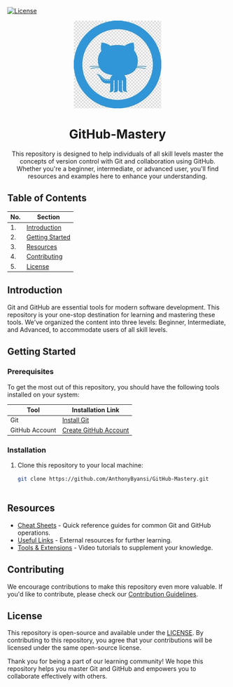 [![License](https://img.shields.io/badge/license-MIT-blue.svg)](https://opensource.org/licenses/MIT)

<div align="center">
  <img src="images/github icon-blue.jpg" alt="Microsoft Fabric Exploratorium" width="200"/>
  <h1> GitHub-Mastery</h1>
  <p>This repository is designed to help individuals of all skill levels master the concepts of version control with Git and collaboration using GitHub. Whether you're a beginner, intermediate, or advanced user, you'll find resources and examples here to enhance your understanding.</p>
</div>



## Table of Contents

| No. | Section                                  |
|---- |-----------------------------------------|
| 1.  | [Introduction](#introduction)           |
| 2.  | [Getting Started](#getting-started)     |
| 3.  | [Resources](#resources) |
| 4.  | [Contributing](#contributing)           |
| 5.  | [License](#license)                     |

## Introduction

Git and GitHub are essential tools for modern software development. This repository is your one-stop destination for learning and mastering these tools. We've organized the content into three levels: Beginner, Intermediate, and Advanced, to accommodate users of all skill levels.

## Getting Started

### Prerequisites

To get the most out of this repository, you should have the following tools installed on your system:

| Tool        | Installation Link                   |
|------------ |-------------------------------------|
| Git         | [Install Git](https://git-scm.com/) |
| GitHub Account | [Create GitHub Account](https://github.com/) |

### Installation

1. Clone this repository to your local machine:

   ```sh
   git clone https://github.com/AnthonyByansi/GitHub-Mastery.git
  
## Resources

- [Cheat Sheets](https://github.com/AnthonyByansi/GitHub-Mastery/blob/main/Reasources/CheatSheets.md) - Quick reference guides for common Git and GitHub operations.
- [Useful Links](https://github.com/AnthonyByansi/GitHub-Mastery/blob/main/Reasources/Links.md) - External resources for further learning.
- [Tools & Extensions](https://github.com/AnthonyByansi/GitHub-Mastery/blob/main/Reasources/Tools_and_Extensions.md) - Video tutorials to supplement your knowledge.

## Contributing

We encourage contributions to make this repository even more valuable. If you'd like to contribute, please check our [Contribution Guidelines](https://github.com/AnthonyByansi/GitHub-Mastery/blob/main/CONTRIBUTING.md).

## License

This repository is open-source and available under the [LICENSE](./LICENSE.md). By contributing to this repository, you agree that your contributions will be licensed under the same open-source license.

Thank you for being a part of our learning community! We hope this repository helps you master Git and GitHub and empowers you to collaborate effectively with others.

